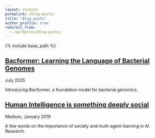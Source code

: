 ```yaml
---
layout: archive
permalink: /blog-posts/
title: "Blog posts"
author_profile: true
redirect_from:
  - /wordpress/blog-posts/
---
```


{% include base_path %}

## [Bacformer: Learning the Language of Bacterial Genomes](https://github.com/macwiatrak/macwiatrak.github.io/tree/master/_posts/bacformer_intro.md)
July 2025

Introducing Bacformer, a foundation model for bacterial genomics.

## [Human Intelligence is something deeply social](https://medium.com/datadriveninvestor/human-intelligence-is-something-deeply-social-601fbf82819f)
Medium, January 2019

A few words on the importance of society and multi-agent learning in AI Research.
